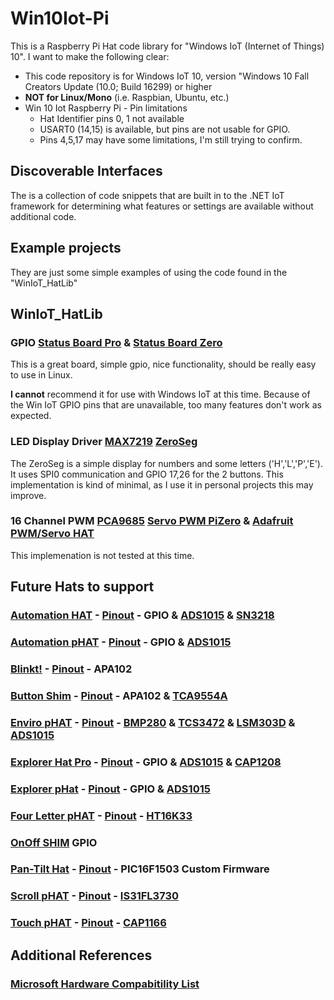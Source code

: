 # Win10Iot-Pi
This is a Raspberry Pi Hat code library for "Windows IoT (Internet of Things) 10".
I want to make the following clear:
* This code repository is for Windows IoT 10, version "Windows 10 Fall Creators Update (10.0; Build 16299) or higher
* **NOT for Linux/Mono** (i.e. Raspbian, Ubuntu, etc.)
* Win 10 Iot Raspberry Pi - Pin limitations
  * Hat Identifier pins 0, 1 not available
  * USART0 (14,15) is available, but pins are not usable for GPIO.
  * Pins 4,5,17 may have some limitations, I'm still trying to confirm.

## Discoverable Interfaces
The is a collection of code snippets that are built in to the .NET IoT framework for determining what features or settings are available without additional code.

## Example projects 
They are just some simple examples of using the code found in the "WinIoT_HatLib"

## WinIoT_HatLib

### GPIO [Status Board Pro](https://thepihut.com/products/status-board-pro) & [Status Board Zero](https://thepihut.com/products/status-board-zero)
This is a great board, simple gpio, nice functionality, should be really easy to use in Linux.

**I cannot** recommend it for use with Windows IoT at this time. Because of the Win IoT GPIO pins that are unavailable, too many features don't work as expected. 

### LED Display Driver [MAX7219](https://datasheets.maximintegrated.com/en/ds/MAX7219-MAX7221.pdf) [ZeroSeg](https://thepihut.com/products/zeroseg)
The ZeroSeg is a simple display for numbers and some letters ('H','L','P','E'). It uses SPI0 communication and GPIO 17,26 for the 2 buttons. 
This implementation is kind of minimal, as I use it in personal projects this may improve.

### 16 Channel PWM [PCA9685](https://www.nxp.com/docs/en/data-sheet/PCA9685.pdf) [Servo PWM PiZero](https://thepihut.com/products/servo-pwm-pizero) & [Adafruit PWM/Servo HAT](https://thepihut.com/products/adafruit-16-channel-pwm-servo-hat-for-raspberry-pi-mini-kit)
This implemenation is not tested at this time.

## Future Hats to support
### [Automation HAT](https://shop.pimoroni.com/products/automation-hat) - [Pinout](https://pinout.xyz/pinout/automation_hat) - GPIO & [ADS1015](http://www.ti.com/product/ADS1015) & [SN3218](http://www.si-en.com/uploadpdf/s2011517171720.pdf)
### [Automation pHAT](https://shop.pimoroni.com/products/automation-phat) - [Pinout](https://pinout.xyz/pinout/automation_phat) - GPIO & [ADS1015](http://www.ti.com/product/ADS1015)
### [Blinkt!](https://thepihut.com/products/blinkt) - [Pinout](https://pinout.xyz/pinout/blinkt) - APA102
### [Button Shim](https://shop.pimoroni.com/products/button-shim) - [Pinout](https://pinout.xyz/pinout/button_shim) - APA102 & [TCA9554A](http://www.ti.com/lit/ds/symlink/tca9554a.pdf)
### [Enviro pHAT](https://shop.pimoroni.com/products/enviro-phat) - [Pinout](https://pinout.xyz/pinout/enviro_phat) - [BMP280](https://ae-bst.resource.bosch.com/media/_tech/media/datasheets/BST-BMP280-DS001-19.pdf) & [TCS3472](https://ams.com/jpn/content/download/319364/1117183/file/TCS3472_Datasheet_EN_v2.pdf) & [LSM303D](http://www.st.com/resource/en/datasheet/lsm303d.pdf) & [ADS1015](http://www.ti.com/product/ADS1015)
### [Explorer Hat Pro](https://shop.pimoroni.com/products/explorer-hat) - [Pinout](https://pinout.xyz/pinout/explorer_hat_pro) - GPIO & [ADS1015](http://www.ti.com/product/ADS1015) & [CAP1208](http://ww1.microchip.com/downloads/en/DeviceDoc/00001570C.pdf)
### [Explorer pHat](https://shop.pimoroni.com/products/explorer-phat) - [Pinout](https://pinout.xyz/pinout/explorer_phat) - GPIO & [ADS1015](http://www.ti.com/product/ADS1015)
### [Four Letter pHAT](https://shop.pimoroni.com/products/four-letter-phat) - [Pinout](https://pinout.xyz/pinout/four_letter_phat) - [HT16K33](http://www.holtek.com/documents/10179/116711/HT16K33v120.pdf)
### [OnOff SHIM](https://thepihut.com/products/onoff-shim) GPIO
### [Pan-Tilt Hat](https://thepihut.com/products/pan-tilt-hat) - [Pinout](https://pinout.xyz/pinout/pan_tilt_hat) - PIC16F1503 Custom Firmware
### [Scroll pHAT](https://thepihut.com/products/scroll-phat) - [Pinout]() - [IS31FL3730](http://www.issi.com/WW/pdf/31FL3730.pdf)
### [Touch pHAT](https://thepihut.com/products/touch-phat) - [Pinout](https://pinout.xyz/pinout/touch_phat) - [CAP1166](http://ww1.microchip.com/downloads/en/DeviceDoc/CAP1166.pdf)

## Additional References
### [Microsoft Hardware Compabitility List](https://docs.microsoft.com/en-us/windows/iot-core/learn-about-hardware/HardwareCompatList)
